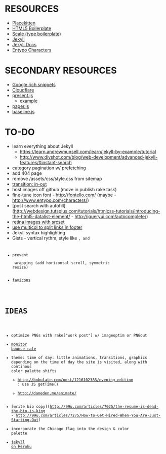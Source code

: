 # RESOURCES
- [Placekitten](http://placekitten.com/1024/512)
- [HTML5 Boilerplate](https://github.com/h5bp/html5-boilerplate)
- [Scale (type boilerplate)](https://github.com/viljamis/Scale)
- [Jekyll](https://github.com/mojombo/jekyll/wiki)
- [Jekyll Docs](http://jekyllrb.com/docs/home/)
- [Entypo Characters](http://www.entypo.com/characters/)

# SECONDARY RESOURCES
- [Google rich snippets](https://support.google.com/webmasters/answer/99170?hl=en)
- [Cloudflare](http://www.cloudflare.com/)
- [present.js](com/mbostock/d3/blob/gh-pages/talk/20111116/present/present.js)
  - [example](http://mbostock.github.io/d3/talk/20111116/#1)
- [paper.js](http://paperjs.org/examples/future-splash/)
- [baseline.js](http://daneden.me/baseline/)

# TO-DO
- learn everything about Jekyll
  - https://learn.andrewmunsell.com/learn/jekyll-by-example/tutorial
  - http://www.divshot.com/blog/web-development/advanced-jekyll-features/#instant-search
- category pagination w/ prefetching
- add 404 page
- remove /assets/css/style.css from sitemap
- [transition: in-out](http://roybarber.com/)
- host images off github (move in publish rake task)
- fine-tune icon font - http://fontello.com/ (maybe - http://www.entypo.com/characters/)
- [post search with autofill](http://webdesign.tutsplus.com/tutorials/htmlcss-tutorials/introducing-the-html5-datalist-element/ - http://jqueryui.com/autocomplete/)
- [retina images with srcset](http://mobile.smashingmagazine.com/2013/08/21/webkit-implements-srcset-and-why-its-a-good-thing/)
- [use multicol to split links in footer](http://www.w3.org/TR/css3-multicol/)
- Jekyll syntax highlighting
- Gists - vertical rythm, style like <code>, and <pre>
- prevent <pre> wrapping (add horizontal scroll, symmetric resize)
- [favicons](https://github.com/audreyr/favicon-cheat-sheet)

# IDEAS
- optimize PNGs with rake["work post"] w/ imageoptim or PNGout
- [monitor bounce rate](http://drawingablank.me/blog/fix-your-bounce-rate.html)
- theme: time of day: little animations, transitions, graphics depending on the time of day the site is visited, along with continous color palette shifts
  -  http://bobulate.com/post/1216102383/evening-edition : use JS getTime()
  -  http://daneden.me/animate/
- [write bio copy](http://99u.com/articles/7025/the-resume-is-dead-the-bio-is-king - http://99u.com/articles/7275/How-to-Get-Hired-When-You-Are-Just-Starting-Out)
- incorporate the Chicago flag into the design & color palette
- [jekyll on Heroku](http://paulstamatiou.com/responsive-retina-blog-development-part-1)
